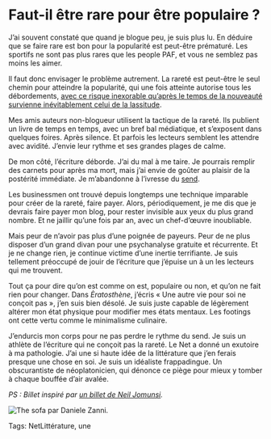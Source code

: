 # Faut-il être rare pour être populaire ?

J’ai souvent constaté que quand je blogue peu, je suis plus lu. En déduire que se faire rare est bon pour la popularité est peut-être prématuré. Les sportifs ne sont pas plus rares que les people PAF, et vous ne semblez pas moins les aimer.<span id="more-36139"></span>

Il faut donc envisager le problème autrement. La rareté est peut-être le seul chemin pour atteindre la popularité, qui une fois atteinte autorise tous les débordements, [avec ce risque inexorable qu’après le temps de la nouveauté survienne inévitablement celui de la lassitude](http://www.internetactu.net/2014/06/18/linexorable-biais-de-la-nouveaute/).

Mes amis auteurs non-blogueur utilisent la tactique de la rareté. Ils publient un livre de temps en temps, avec un bref bal médiatique, et s’exposent dans quelques foires. Après silence. Et parfois les lecteurs semblent les attendre avec avidité. J’envie leur rythme et ses grandes plages de calme.

De mon côté, l’écriture déborde. J’ai du mal à me taire. Je pourrais remplir des carnets pour après ma mort, mais j’ai envie de goûter au plaisir de la postérité immédiate. Je m’abandonne à l’ivresse du [send](http://blog.tcrouzet.com/2013/11/24/la-send-generation-pecha-kucha-remix/).

Les businessmen ont trouvé depuis longtemps une technique imparable pour créer de la rareté, faire payer. Alors, périodiquement, je me dis que je devrais faire payer mon blog, pour rester invisible aux yeux du plus grand nombre. Et ne jaillir qu’une fois par an, avec un chef-d’œuvre inoubliable.

Mais peur de n’avoir pas plus d’une poignée de payeurs. Peur de ne plus disposer d’un grand divan pour une psychanalyse gratuite et récurrente. Et je ne change rien, je continue victime d’une inertie terrifiante. Je suis tellement préoccupé de jouir de l’écriture que j’épuise un à un les lecteurs qui me trouvent.

Tout ça pour dire qu’on est comme on est, populaire ou non, et qu’on ne fait rien pour changer. Dans *Èratosthène*, j’écris « Une autre vie pour soi ne conçoit pas », j’en suis bien désolé. Je suis juste capable de légèrement altérer mon état physique pour modifier mes états mentaux. Les footings ont cette vertu comme le minimalisme culinaire.

J’endurcis mon corps pour ne pas perdre le rythme du send. Je suis un athlète de l’écriture qui ne conçoit pas la rareté. Le Net a donné un exutoire à ma pathologie. J’ai une si haute idée de la littérature que j’en ferais presque une chose en soi. Je suis un idéaliste frappadingue. Un obscurantiste de néoplatonicien, qui dénonce ce piège pour mieux y tomber à chaque bouffée d’air avalée.

*PS : Billet inspiré par [un billet de Neil Jomunsi](http://page42.org/labondance-est-elle-une-destruction/).*

![The sofa par Daniele Zanni.](http://blog.tcrouzet.comhttps://tcrouzet.com/images_tc/2014/06/sofa.jpg)



Tags: NetLittérature, une